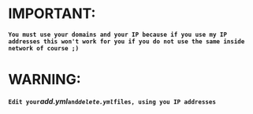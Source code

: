 # IMPORTANT: 
**`You must use your domains and your IP because if you use my IP addresses this won't work for you if you do not use the same inside network of course ;)`**

# WARNING:
**`Edit your`*****add.yml*****`and`*****`delete.yml`*****`files, using you IP addresses`**
